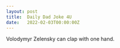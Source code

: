 ```yaml
---
layout: post
title:  Daily Dad Joke 4U
date:   2022-02-03T00:00:00Z
---
```

Volodymyr Zelensky can clap with one hand.
